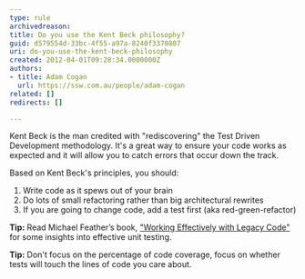 ```yaml
---
type: rule
archivedreason: 
title: Do you use the Kent Beck philosophy?
guid: d579554d-33bc-4f55-a97a-8240f3370807
uri: do-you-use-the-kent-beck-philosophy
created: 2012-04-01T09:28:34.0000000Z
authors:
- title: Adam Cogan
  url: https://ssw.com.au/people/adam-cogan
related: []
redirects: []

---
```


Kent Beck is the man credited with "rediscovering" the Test Driven Development methodology. It's a great way to ensure your code works as expected and it will allow you to catch errors that occur down the track.

<!--endintro-->

Based on Kent Beck's principles, you should:

1. Write code as it spews out of your brain
2. Do lots of small refactoring rather than big architectural rewrites
3. If you are going to change code, add a test first (aka red-green-refactor)

**Tip:** Read Michael Feather’s book, [&quot;Working Effectively with Legacy Code&quot;](https://www.amazon.com/Working-Effectively-Legacy-Michael-Feathers/dp/0131177052) for some insights into effective unit testing.

**Tip:** Don't focus on the percentage of code coverage, focus on whether tests will touch the lines of code you care about.
